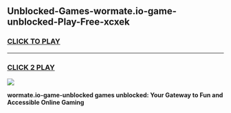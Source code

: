 
## Unblocked-Games-wormate.io-game-unblocked-Play-Free-xcxek
<h3>
<a href="https://premium76.site?title=wormate.io-game-unblocked&ref=10A">CLICK TO PLAY</a></h3>
<hr>

<h3>
<a href="https://premium76.site?title=wormate.io-game-unblocked&ref=10A">CLICK 2 PLAY</a>
  
</h3>

<a href="https://premium76.site?title=wormate.io-game-unblocked&ref=10A"><img src="https://clearcache.store/games.png"></a>


**wormate.io-game-unblocked games unblocked: Your Gateway to Fun and Accessible Online Gaming**
